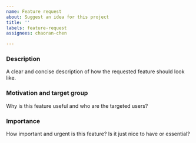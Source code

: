 ```yaml
---
name: Feature request
about: Suggest an idea for this project
title: ''
labels: feature-request
assignees: chaoran-chen

---
```


### Description

A clear and concise description of how the requested feature should look like.


### Motivation and target group

Why is this feature useful and who are the targeted users?


### Importance

How important and urgent is this feature? Is it just nice to have or essential?

